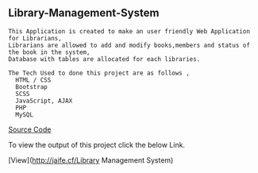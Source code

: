 ## Library-Management-System
    This Application is created to make an user friendly Web Application for Librarians,
    Librarians are allowed to add and modify books,members and status of the book in the system, 
    Database with tables are allocated for each libraries.
    
    The Tech Used to done this project are as follows ,
      HTML / CSS
      Bootstrap
      SCSS
      JavaScript, AJAX
      PHP
      MySQL
    
   [Source Code](https://bitbucket.org/AjaiJA/workspace/projects/LMS)
   
   To view the output of this project click the below Link.
   
   [View](http://jaife.cf/Library Management System)
